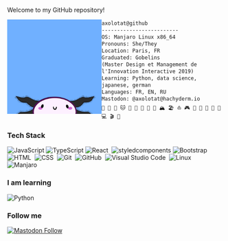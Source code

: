 Welcome to my GitHub repository!

<img align="left" src="./img/picture.png" alt="Made with picrew" width="220" />

```
axolotat@github
-------------------------
OS: Manjaro Linux x86_64
Pronouns: She/They
Location: Paris, FR
Graduated: Gobelins 
(Master Design et Management de l'Innovation Interactive 2019)
Learning: Python, data science, japanese, german
Languages: FR, EN, RU
Mastodon: @axolotat@hachyderm.io
🧗 🚶 🚴 🐱 🐇 🍙 🍔 🍕 🧋 🏔️ 🏖️ ⛵ 🎮 🎨 🧩 🎸 🎹 🎻 💻 🎬 📖
```
### Tech Stack

![JavaScript](https://img.shields.io/badge/-JavaScript-05122A?&logo=JavaScript)
![TypeScript](https://img.shields.io/badge/-TypeScript-05122A?&logo=TypeScript)
![React](https://img.shields.io/badge/-React-05122A?style=flat&logo=react)&nbsp;
![styledcomponents](https://img.shields.io/badge/-styledcomponents-05122A?&logo=styledcomponents)
![Bootstrap](https://img.shields.io/badge/-Bootstrap-05122A?style=flat&logo=bootstrap&logoColor=563D7C)\
![HTML](https://img.shields.io/badge/-HTML-05122A?style=flat&logo=HTML5)&nbsp;
![CSS](https://img.shields.io/badge/-CSS-05122A?style=flat&logo=CSS3&logoColor=1572B6)&nbsp;
![Git](https://img.shields.io/badge/-Git-05122A?style=flat&logo=git)&nbsp;
![GitHub](https://img.shields.io/badge/-GitHub-05122A?style=flat&logo=github)&nbsp;
![Visual Studio Code](https://img.shields.io/badge/-Visual%20Studio%20Code-05122A?style=flat&logo=visual-studio-code&logoColor=007ACC)&nbsp;
![Linux](https://img.shields.io/badge/-Linux-05122A?style=flat&logo=linux)&nbsp;
![Manjaro](https://img.shields.io/badge/-manjaro-05122A?style=flat&logo=Manjaro)&nbsp;

### I am learning</br>

![Python](https://img.shields.io/badge/-Python-05122A?style=flat&logo=python)&nbsp;

### Follow me </br>
<a href='https://hachyderm.io/@axolotat'>![Mastodon Follow](https://img.shields.io/mastodon/follow/110457542163072612?color=green&domain=https%3A%2F%2Fhachyderm.io&label=https%3A%2F%2Fhachyderm.io%2F%40axolotat&logo=mastodon&logoColor=white&style=flat-square)</a>
